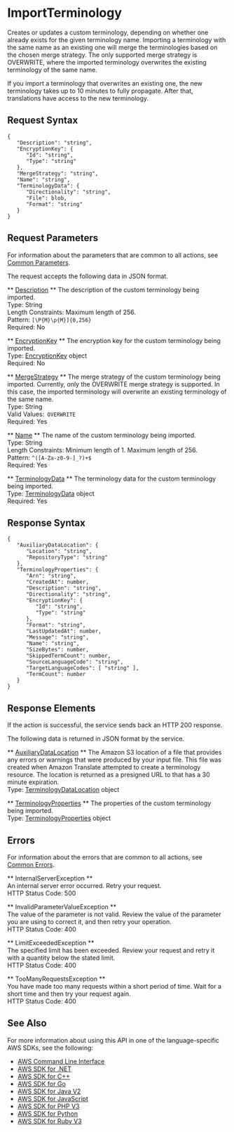 # ImportTerminology<a name="API_ImportTerminology"></a>

Creates or updates a custom terminology, depending on whether one already exists for the given terminology name\. Importing a terminology with the same name as an existing one will merge the terminologies based on the chosen merge strategy\. The only supported merge strategy is OVERWRITE, where the imported terminology overwrites the existing terminology of the same name\.

If you import a terminology that overwrites an existing one, the new terminology takes up to 10 minutes to fully propagate\. After that, translations have access to the new terminology\.

## Request Syntax<a name="API_ImportTerminology_RequestSyntax"></a>

```
{
   "Description": "string",
   "EncryptionKey": { 
      "Id": "string",
      "Type": "string"
   },
   "MergeStrategy": "string",
   "Name": "string",
   "TerminologyData": { 
      "Directionality": "string",
      "File": blob,
      "Format": "string"
   }
}
```

## Request Parameters<a name="API_ImportTerminology_RequestParameters"></a>

For information about the parameters that are common to all actions, see [Common Parameters](CommonParameters.md)\.

The request accepts the following data in JSON format\.

 ** [Description](#API_ImportTerminology_RequestSyntax) **   <a name="Translate-ImportTerminology-request-Description"></a>
The description of the custom terminology being imported\.  
Type: String  
Length Constraints: Maximum length of 256\.  
Pattern: `[\P{M}\p{M}]{0,256}`   
Required: No

 ** [EncryptionKey](#API_ImportTerminology_RequestSyntax) **   <a name="Translate-ImportTerminology-request-EncryptionKey"></a>
The encryption key for the custom terminology being imported\.  
Type: [EncryptionKey](API_EncryptionKey.md) object  
Required: No

 ** [MergeStrategy](#API_ImportTerminology_RequestSyntax) **   <a name="Translate-ImportTerminology-request-MergeStrategy"></a>
The merge strategy of the custom terminology being imported\. Currently, only the OVERWRITE merge strategy is supported\. In this case, the imported terminology will overwrite an existing terminology of the same name\.  
Type: String  
Valid Values:` OVERWRITE`   
Required: Yes

 ** [Name](#API_ImportTerminology_RequestSyntax) **   <a name="Translate-ImportTerminology-request-Name"></a>
The name of the custom terminology being imported\.  
Type: String  
Length Constraints: Minimum length of 1\. Maximum length of 256\.  
Pattern: `^([A-Za-z0-9-]_?)+$`   
Required: Yes

 ** [TerminologyData](#API_ImportTerminology_RequestSyntax) **   <a name="Translate-ImportTerminology-request-TerminologyData"></a>
The terminology data for the custom terminology being imported\.  
Type: [TerminologyData](API_TerminologyData.md) object  
Required: Yes

## Response Syntax<a name="API_ImportTerminology_ResponseSyntax"></a>

```
{
   "AuxiliaryDataLocation": { 
      "Location": "string",
      "RepositoryType": "string"
   },
   "TerminologyProperties": { 
      "Arn": "string",
      "CreatedAt": number,
      "Description": "string",
      "Directionality": "string",
      "EncryptionKey": { 
         "Id": "string",
         "Type": "string"
      },
      "Format": "string",
      "LastUpdatedAt": number,
      "Message": "string",
      "Name": "string",
      "SizeBytes": number,
      "SkippedTermCount": number,
      "SourceLanguageCode": "string",
      "TargetLanguageCodes": [ "string" ],
      "TermCount": number
   }
}
```

## Response Elements<a name="API_ImportTerminology_ResponseElements"></a>

If the action is successful, the service sends back an HTTP 200 response\.

The following data is returned in JSON format by the service\.

 ** [AuxiliaryDataLocation](#API_ImportTerminology_ResponseSyntax) **   <a name="Translate-ImportTerminology-response-AuxiliaryDataLocation"></a>
The Amazon S3 location of a file that provides any errors or warnings that were produced by your input file\. This file was created when Amazon Translate attempted to create a terminology resource\. The location is returned as a presigned URL to that has a 30 minute expiration\.  
Type: [TerminologyDataLocation](API_TerminologyDataLocation.md) object

 ** [TerminologyProperties](#API_ImportTerminology_ResponseSyntax) **   <a name="Translate-ImportTerminology-response-TerminologyProperties"></a>
The properties of the custom terminology being imported\.  
Type: [TerminologyProperties](API_TerminologyProperties.md) object

## Errors<a name="API_ImportTerminology_Errors"></a>

For information about the errors that are common to all actions, see [Common Errors](CommonErrors.md)\.

 ** InternalServerException **   
An internal server error occurred\. Retry your request\.  
HTTP Status Code: 500

 ** InvalidParameterValueException **   
The value of the parameter is not valid\. Review the value of the parameter you are using to correct it, and then retry your operation\.  
HTTP Status Code: 400

 ** LimitExceededException **   
The specified limit has been exceeded\. Review your request and retry it with a quantity below the stated limit\.  
HTTP Status Code: 400

 ** TooManyRequestsException **   
 You have made too many requests within a short period of time\. Wait for a short time and then try your request again\.  
HTTP Status Code: 400

## See Also<a name="API_ImportTerminology_SeeAlso"></a>

For more information about using this API in one of the language\-specific AWS SDKs, see the following:
+  [AWS Command Line Interface](https://docs.aws.amazon.com/goto/aws-cli/translate-2017-07-01/ImportTerminology) 
+  [AWS SDK for \.NET](https://docs.aws.amazon.com/goto/DotNetSDKV3/translate-2017-07-01/ImportTerminology) 
+  [AWS SDK for C\+\+](https://docs.aws.amazon.com/goto/SdkForCpp/translate-2017-07-01/ImportTerminology) 
+  [AWS SDK for Go](https://docs.aws.amazon.com/goto/SdkForGoV1/translate-2017-07-01/ImportTerminology) 
+  [AWS SDK for Java V2](https://docs.aws.amazon.com/goto/SdkForJavaV2/translate-2017-07-01/ImportTerminology) 
+  [AWS SDK for JavaScript](https://docs.aws.amazon.com/goto/AWSJavaScriptSDK/translate-2017-07-01/ImportTerminology) 
+  [AWS SDK for PHP V3](https://docs.aws.amazon.com/goto/SdkForPHPV3/translate-2017-07-01/ImportTerminology) 
+  [AWS SDK for Python](https://docs.aws.amazon.com/goto/boto3/translate-2017-07-01/ImportTerminology) 
+  [AWS SDK for Ruby V3](https://docs.aws.amazon.com/goto/SdkForRubyV3/translate-2017-07-01/ImportTerminology) 